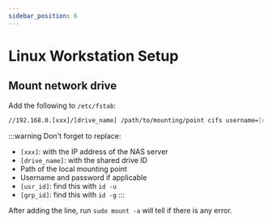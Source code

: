 ```yaml
---
sidebar_position: 6
---
```


# Linux Workstation Setup

## Mount network drive

Add the following to `/etc/fstab`:

```bash
//192.168.0.[xxx]/[drive_name] /path/to/mounting/point cifs username=[usr],password=[pwd],uid=[usr_id],gid=[grp_id]  0  0
```

:::warning
Don't forget to replace:
* `[xxx]`: with the IP address of the NAS server
* `[drive_name]`: with the shared drive ID
* Path of the local mounting point
* Username and password if applicable
* `[usr_id]`: find this with `id -u`
* `[grp_id]`: find this with `id -g`
:::

After adding the line, run `sudo mount -a` will tell if there is any error.
